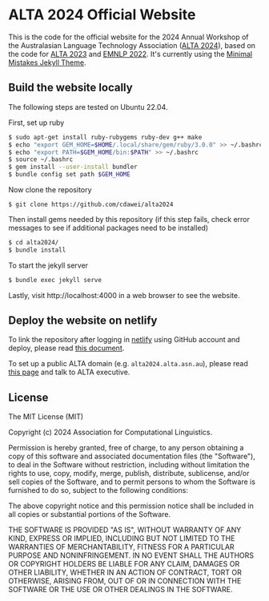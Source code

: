 # ALTA 2024 Official Website

This is the code for the official website for the 2024 Annual Workshop of the Australasian Language Technology Association ([ALTA 2024](https://alta2024.alta.asn.au/)), based on the code for [ALTA 2023](https://alta2023.alta.asn.au/) and [EMNLP 2022](https://github.com/yxni98/EMNLP_2022). It's currently using the [Minimal Mistakes Jekyll Theme](https://github.com/mmistakes/minimal-mistakes).


## Build the website locally

The following steps are tested on Ubuntu 22.04.

First, set up ruby
```bash
$ sudo apt-get install ruby-rubygems ruby-dev g++ make
$ echo "export GEM_HOME=$HOME/.local/share/gem/ruby/3.0.0" >> ~/.bashrc
$ echo "export PATH=$GEM_HOME/bin:$PATH" >> ~/.bashrc
$ source ~/.bashrc
$ gem install --user-install bundler
$ bundle config set path $GEM_HOME
```
Now clone the repository
```
$ git clone https://github.com/cdawei/alta2024
```
Then install gems needed by this repository (if this step fails, check error messages to see if additional packages need to be installed)
```bash
$ cd alta2024/
$ bundle install
```
To start the jekyll server
```bash
$ bundle exec jekyll serve
```
Lastly, visit http://localhost:4000 in a web browser to see the website.

## Deploy the website on netlify

To link the repository after logging in [netlify](https://www.netlify.com/) using GitHub account and deploy, please read [this document](https://docs.netlify.com/git/repo-permissions-linking/).

To set up a public ALTA domain (e.g. `alta2024.alta.asn.au`), please read [this page](https://docs.netlify.com/domains-https/custom-domains/configure-external-dns/) and talk to ALTA executive.


## License

The MIT License (MIT)

Copyright (c) 2024 Association for Computational Linguistics.

Permission is hereby granted, free of charge, to any person obtaining a copy
of this software and associated documentation files (the "Software"), to deal
in the Software without restriction, including without limitation the rights
to use, copy, modify, merge, publish, distribute, sublicense, and/or sell
copies of the Software, and to permit persons to whom the Software is
furnished to do so, subject to the following conditions:

The above copyright notice and this permission notice shall be included in all
copies or substantial portions of the Software.

THE SOFTWARE IS PROVIDED "AS IS", WITHOUT WARRANTY OF ANY KIND, EXPRESS OR
IMPLIED, INCLUDING BUT NOT LIMITED TO THE WARRANTIES OF MERCHANTABILITY,
FITNESS FOR A PARTICULAR PURPOSE AND NONINFRINGEMENT. IN NO EVENT SHALL THE
AUTHORS OR COPYRIGHT HOLDERS BE LIABLE FOR ANY CLAIM, DAMAGES OR OTHER
LIABILITY, WHETHER IN AN ACTION OF CONTRACT, TORT OR OTHERWISE, ARISING FROM,
OUT OF OR IN CONNECTION WITH THE SOFTWARE OR THE USE OR OTHER DEALINGS IN THE
SOFTWARE.
